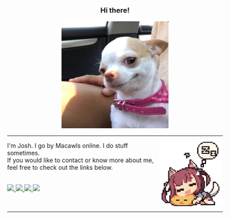 <div align="center">
  <h3>Hi there!</h3>
<img src="smug.jpg"  width="250">
<hr>
</div>

<div align="left">
  <img src="sleeping.gif" align="right" width="150">
  <p>I'm Josh. I go by Macawls online. I do stuff sometimes.
    <br>If you would like to contact or know more about me, feel free to check out the links below.</p><br>
</div>

<!-- links -->
<a href="https://macawls.dev/" target="_blank">
<img src="https://img.shields.io/badge/My_website-100000?style=for-the-badge&logo=About.me&logoColor=FFFFFF&labelColor=111318&color=fee761"> 
</a>

<a href="https://macawls.dev/blog/" target="_blank">
<img src="https://img.shields.io/badge/My_blog-100000?style=for-the-badge&logo=About.me&logoColor=FFFFFF&labelColor=111318&color=fee761">
</a>

<a href="mailto:joshua.macauley@tutanota.com" target="_blank">
<img src="https://img.shields.io/badge/email me-100000?style=for-the-badge&logo=Tutanota&logoColor=FFFFFF&labelColor=111318&color=fee761">
</a>

<a href="https://steamcommunity.com/id/macawls" target="_blank">
<img src="https://img.shields.io/badge/My_Steam-100000?style=for-the-badge&logo=Steam&logoColor=white&labelColor=111318&color=fee761">
</a>

<br><hr>

<!-- 
  Badges made with
  https://shivamkapasia-developer-edition.ap16.force.com/Badges4Me/s/
-->


